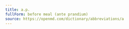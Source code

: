 ```yaml
---
title: a.p.
fullForm: before meal (ante prandium)
source: https://openmd.com/dictionary/abbreviations/a
---
```

